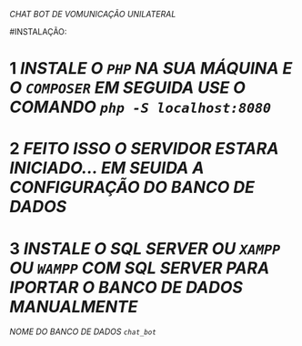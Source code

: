 *CHAT BOT DE VOMUNICAÇÃO UNILATERAL*

#INSTALAÇÃO:
# 1 *INSTALE O `PHP` NA SUA MÁQUINA E O `COMPOSER` EM SEGUIDA USE O COMANDO ``php -S localhost:8080``*
# 2 *FEITO ISSO O SERVIDOR ESTARA INICIADO... EM SEUIDA A CONFIGURAÇÃO DO BANCO DE DADOS*
# 3 *INSTALE O SQL SERVER OU `XAMPP` OU ``WAMPP`` COM SQL SERVER PARA IPORTAR O BANCO DE DADOS MANUALMENTE*
*NOME DO BANCO DE DADOS `chat_bot`*